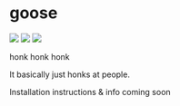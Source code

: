 # goose

<img src="https://img.shields.io/apm/l/vim-mode"> <img src="https://img.shields.io/github/package-json/v/rand404/goose"> <img src="https://img.shields.io/github/last-commit/rand404/goose"></a>

honk honk honk

It basically just honks at people.

Installation instructions & info coming soon
